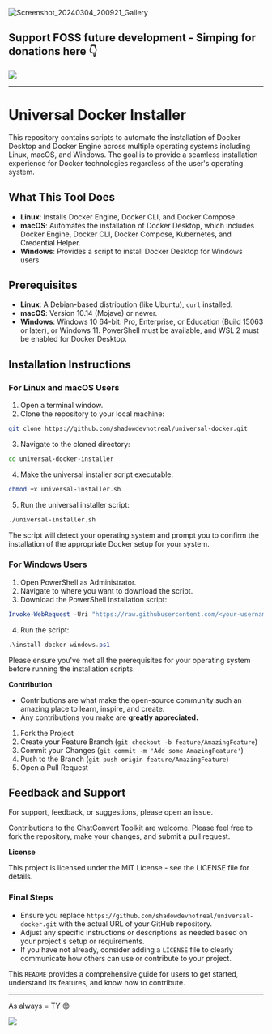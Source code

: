 ![Screenshot_20240304_200921_Gallery](https://github.com/shadowdevnotreal/universal-docker/assets/43219706/da74af2f-5612-45c9-aa71-e67d15f93be9)

## Support FOSS future development - Simping for donations here 👇

<a href="https://www.buymeacoffee.com/notarealdev">
    <img src="https://img.buymeacoffee.com/button-api/?text=Buy me a cat&emoji=🐈&slug=notarealdev&button_colour=9123cd&font_colour=ffffff&font_family=Bree&outline_colour=ffffff&coffee_colour=FFDD00" />
</a>

---

# Universal Docker Installer

This repository contains scripts to automate the installation of Docker Desktop and Docker Engine across multiple operating systems including Linux, macOS, and Windows. The goal is to provide a seamless installation experience for Docker technologies regardless of the user's operating system.

## What This Tool Does

- **Linux**: Installs Docker Engine, Docker CLI, and Docker Compose.
- **macOS**: Automates the installation of Docker Desktop, which includes Docker Engine, Docker CLI, Docker Compose, Kubernetes, and Credential Helper.
- **Windows**: Provides a script to install Docker Desktop for Windows users.

## Prerequisites

- **Linux**: A Debian-based distribution (like Ubuntu), `curl` installed.
- **macOS**: Version 10.14 (Mojave) or newer.
- **Windows**: Windows 10 64-bit: Pro, Enterprise, or Education (Build 15063 or later), or Windows 11. PowerShell must be available, and WSL 2 must be enabled for Docker Desktop.

## Installation Instructions

### For Linux and macOS Users

1. Open a terminal window.
2. Clone the repository to your local machine:

```bash
git clone https://github.com/shadowdevnotreal/universal-docker.git
```

3. Navigate to the cloned directory:

```bash
cd universal-docker-installer
```

4. Make the universal installer script executable:

```bash
chmod +x universal-installer.sh
```

5. Run the universal installer script:

```bash
./universal-installer.sh
```

The script will detect your operating system and prompt you to confirm the installation of the appropriate Docker setup for your system.

### For Windows Users

1. Open PowerShell as Administrator.
2. Navigate to where you want to download the script.
3. Download the PowerShell installation script:

```powershell
Invoke-WebRequest -Uri "https://raw.githubusercontent.com/<your-username>/universal-docker-installer/main/install-docker-windows.ps1" -OutFile "install-docker-windows.ps1"
```

4. Run the script:

```powershell
.\install-docker-windows.ps1
```

Please ensure you've met all the prerequisites for your operating system before running the installation scripts.

**Contribution**
- Contributions are what make the open-source community such an amazing place to learn, inspire, and create.
- Any contributions you make are **greatly appreciated.**

1. Fork the Project
2. Create your Feature Branch (`git checkout -b feature/AmazingFeature`)
3. Commit your Changes (`git commit -m 'Add some AmazingFeature'`)
4. Push to the Branch (`git push origin feature/AmazingFeature`)
5. Open a Pull Request

## Feedback and Support
For support, feedback, or suggestions, please open an issue.

Contributions to the ChatConvert Toolkit are welcome. Please feel free to fork the repository, make your changes, and submit a pull request.

**License**

This project is licensed under the MIT License - see the LICENSE file for details.


### Final Steps

- Ensure you replace `https://github.com/shadowdevnotreal/universal-docker.git` with the actual URL of your GitHub repository.
- Adjust any specific instructions or descriptions as needed based on your project's setup or requirements.
- If you have not already, consider adding a `LICENSE` file to clearly communicate how others can use or contribute to your project.

This `README` provides a comprehensive guide for users to get started, understand its features, and know how to contribute.

---
As always = TY 😊

<a href="https://www.buymeacoffee.com/notarealdev">
    <img src="https://img.buymeacoffee.com/button-api/?text=Buy me a cat&emoji=🐈&slug=notarealdev&button_colour=9123cd&font_colour=ffffff&font_family=Bree&outline_colour=ffffff&coffee_colour=FFDD00" />
</a>

